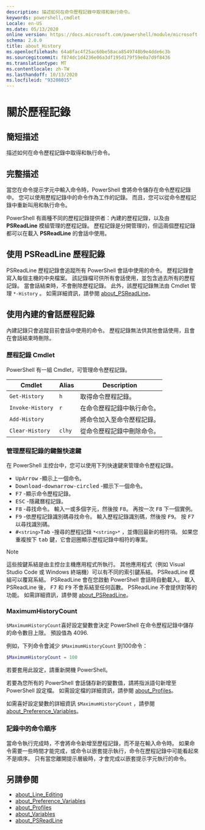 ```yaml
---
description: 描述如何在命令歷程記錄中取得和執行命令。
keywords: powershell,cmdlet
Locale: en-US
ms.date: 05/13/2020
online version: https://docs.microsoft.com/powershell/module/microsoft.powershell.core/about/about_history?view=powershell-5.1&WT.mc_id=ps-gethelp
schema: 2.0.0
title: about_History
ms.openlocfilehash: 64a8fac4f25ac60be58aca8549748b9e4dde6c3b
ms.sourcegitcommit: f874dc1d4236e06a3df195d179f59e0a7d9f8436
ms.translationtype: MT
ms.contentlocale: zh-TW
ms.lasthandoff: 10/13/2020
ms.locfileid: "93208015"
---
```

# <a name="about-history"></a>關於歷程記錄

## <a name="short-description"></a>簡短描述
描述如何在命令歷程記錄中取得和執行命令。

## <a name="long-description"></a>完整描述

當您在命令提示字元中輸入命令時，PowerShell 會將命令儲存在命令歷程記錄中。 您可以使用歷程記錄中的命令作為工作的記錄。 而且，您可以從命令歷程記錄中重新叫用和執行命令。

PowerShell 有兩種不同的歷程記錄提供者：內建的歷程記錄，以及由 **PSReadLine** 模組管理的歷程記錄。 歷程記錄是分開管理的，但這兩個歷程記錄都可以在載入 **PSReadLine** 的會話中使用。

## <a name="using-the-psreadline-history"></a>使用 PSReadLine 歷程記錄

PSReadLine 歷程記錄會追蹤所有 PowerShell 會話中使用的命令。
歷程記錄會寫入每個主機的中央檔案。 該記錄檔可供所有會話使用，並包含過去所有的歷程記錄。 當會話結束時，不會刪除歷程記錄。 此外，該歷程記錄無法由 Cmdlet 管理 `*-History` 。 如需詳細資訊，請參閱 [about_PSReadLine](../../PSReadLine/About/about_PSReadLine.md)。

## <a name="using-the-built-in-session-history"></a>使用內建的會話歷程記錄

內建記錄只會追蹤目前會話中使用的命令。 歷程記錄無法供其他會話使用，且會在會話結束時刪除。

### <a name="history-cmdlets"></a>歷程記錄 Cmdlet

PowerShell 有一組 Cmdlet，可管理命令歷程記錄。

| Cmdlet           | Alias  | Description                                |
| ---------------- | ------ | ------------------------------------------ |
| `Get-History`    | `h`    | 取得命令歷程記錄。                  |
| `Invoke-History` | `r`    | 在命令歷程記錄中執行命令。     |
| `Add-History`    |        | 將命令加入至命令歷程記錄。     |
| `Clear-History`  | `clhy` | 從命令歷程記錄中刪除命令。 |

### <a name="keyboard-shortcuts-for-managing-history"></a>管理歷程記錄的鍵盤快速鍵

在 PowerShell 主控台中，您可以使用下列快速鍵來管理命令歷程記錄。

- <kbd>UpArrow</kbd> -顯示上一個命令。
- <kbd>Download-downarrow-circled</kbd> -顯示下一個命令。
- <kbd>F7</kbd> -顯示命令歷程記錄。
- <kbd>ESC</kbd> -隱藏曆程記錄。
- <kbd>F8</kbd> -尋找命令。 輸入一或多個字元，然後按 <kbd>F8</kbd>。 再按一次 <kbd>F8</kbd> 下一個實例。
- <kbd>F9</kbd> -依歷程記錄識別碼尋找命令。 輸入歷程記錄識別碼，然後按 <kbd>F9</kbd>。 按 <kbd>F7</kbd> 以尋找識別碼。
- <kbd>#</kbd>`<string>`</kbd><kbd>Tab</kbd> -搜尋的歷程記錄 `*<string>*` ，並傳回最新的相符項。 如果您重複按下 <kbd>tab</kbd> 鍵，它會迴圈顯示歷程記錄中相符的專案。

> [!NOTE]
> 這些按鍵系結是由主控台主機應用程式所執行。 其他應用程式（例如 Visual Studio Code 或 Windows 終端機）可以有不同的索引鍵系結。 PSReadLine 模組可以覆寫系結。 PSReadLine 會在您啟動 PowerShell 會話時自動載入。
> 載入 PSReadLine 後， <kbd>F7</kbd> 和 <kbd>F9</kbd> 不會系結至任何函數。 PSReadLine 不會提供對等的功能。 如需詳細資訊，請參閱 [about_PSReadLine](../../PSReadLine/About/about_PSReadLine.md)。

### <a name="maximumhistorycount"></a>MaximumHistoryCount

`$MaximumHistoryCount`喜好設定變數會決定 PowerShell 在命令歷程記錄中儲存的命令數目上限。 預設值為
4096.

例如，下列命令會減少 `$MaximumHistoryCount` 到100命令：

```powershell
$MaximumHistoryCount = 100
```

若要套用此設定，請重新開機 PowerShell。

若要為您所有的 PowerShell 會話儲存新的變數值，請將指派語句新增至 PowerShell 設定檔。 如需設定檔的詳細資訊，請參閱 [about_Profiles](about_Profiles.md)。

如需喜好設定變數的詳細資訊 `$MaximumHistoryCount` ，請參閱 [about_Preference_Variables](about_Preference_Variables.md)。

### <a name="order-of-commands-in-the-history"></a>記錄中的命令順序

當命令執行完成時，不會將命令新增至歷程記錄，而不是在輸入命令時。 如果命令需要一些時間才能完成，或命令以嵌套提示執行，命令在歷程記錄中可能看起來不是順序。 只有當您離開提示層級時，才會完成以嵌套提示字元執行的命令。

## <a name="see-also"></a>另請參閱

- [about_Line_Editing](about_Line_Editing.md)
- [about_Preference_Variables](about_Preference_Variables.md)
- [about_Profiles](about_Profiles.md)
- [about_Variables](about_Variables.md)
- [about_PSReadLine](../../PSReadLine/About/about_PSReadLine.md)
